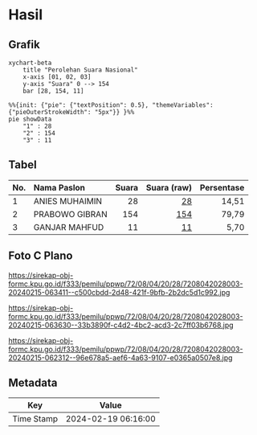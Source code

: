 # Hasil

## Grafik

```mermaid
xychart-beta
    title "Perolehan Suara Nasional"
    x-axis [01, 02, 03]
    y-axis "Suara" 0 --> 154
    bar [28, 154, 11]
```

```mermaid
%%{init: {"pie": {"textPosition": 0.5}, "themeVariables": {"pieOuterStrokeWidth": "5px"}} }%%
pie showData
    "1" : 28
    "2" : 154
    "3" : 11
```

## Tabel

| No. | Nama Paslon    | Suara | Suara (raw) | Persentase |
|:--- |:-------------- | -----:| -----------:| ----------:|
| 1   | ANIES MUHAIMIN | 28    | [28][p-1]   | 14,51      |
| 2   | PRABOWO GIBRAN | 154   | [154][p-2]  | 79,79      |
| 3   | GANJAR MAHFUD  | 11    | [11][p-3]   | 5,70       |


[p-1]: https://github.com/gigit-pemilu/pemilu-2024/blob/main/pilpres/hitung-suara/sub/72-sulawesi-tengah/sub/08-parigi-moutong/sub/04-moutong/sub/2028-aedan-raya/sub/003-tps/sub/paslon-1.txt
[p-2]: https://github.com/gigit-pemilu/pemilu-2024/blob/main/pilpres/hitung-suara/sub/72-sulawesi-tengah/sub/08-parigi-moutong/sub/04-moutong/sub/2028-aedan-raya/sub/003-tps/sub/paslon-2.txt
[p-3]: https://github.com/gigit-pemilu/pemilu-2024/blob/main/pilpres/hitung-suara/sub/72-sulawesi-tengah/sub/08-parigi-moutong/sub/04-moutong/sub/2028-aedan-raya/sub/003-tps/sub/paslon-3.txt

## Foto C Plano

https://sirekap-obj-formc.kpu.go.id/f333/pemilu/ppwp/72/08/04/20/28/7208042028003-20240215-063411--c500cbdd-2d48-421f-9bfb-2b2dc5d1c992.jpg

https://sirekap-obj-formc.kpu.go.id/f333/pemilu/ppwp/72/08/04/20/28/7208042028003-20240215-063630--33b3890f-c4d2-4bc2-acd3-2c7ff03b6768.jpg

https://sirekap-obj-formc.kpu.go.id/f333/pemilu/ppwp/72/08/04/20/28/7208042028003-20240215-062312--96e678a5-aef6-4a63-9107-e0365a0507e8.jpg


## Metadata

| Key        | Value               |
| ---------- | ------------------- |
| Time Stamp | 2024-02-19 06:16:00 |




